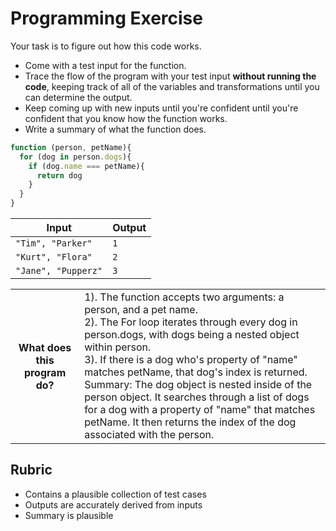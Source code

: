 # Programming Exercise

Your task is to figure out how this code works.

* Come with a test input for the function.
* Trace the flow of the program with your test input **without running the code**, keeping track of all of the variables and transformations until you can determine the output.
* Keep coming up with new inputs until you're confident until you're confident that you know how the function works.
* Write a summary of what the function does.

```js
function (person, petName){
  for (dog in person.dogs){
    if (dog.name === petName){
      return dog
    }
  }
}
```

| Input           | Output                 |
| --------------- | ---------------------- |
|`"Tim", "Parker"`  |`1`  | 
|`"Kurt", "Flora"`  |`2`   | 
|`"Jane", "Pupperz"`|`3` | 

<table>
  <tr>
    <th>What does this program do?</th>
    <td>1). The function accepts two arguments: a person, and a pet name.<br>
2). The For loop iterates through every dog in person.dogs, with dogs being a nested object within person.<br>
3). If there is a dog who's property of "name" matches petName, that dog's index is returned.<br>
Summary: The dog object is nested inside of the person object. It searches through a list of dogs for a dog with a property of "name" that matches petName. It then returns the index of the dog associated with the person.</td>
  </tr>
</table>

## Rubric

* Contains a plausible collection of test cases
* Outputs are accurately derived from inputs
* Summary is plausible
